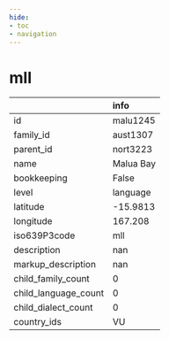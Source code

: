```yaml
---
hide:
- toc
- navigation
---
```

# mll
|                      | info      |
|:---------------------|:----------|
| id                   | malu1245  |
| family_id            | aust1307  |
| parent_id            | nort3223  |
| name                 | Malua Bay |
| bookkeeping          | False     |
| level                | language  |
| latitude             | -15.9813  |
| longitude            | 167.208   |
| iso639P3code         | mll       |
| description          | nan       |
| markup_description   | nan       |
| child_family_count   | 0         |
| child_language_count | 0         |
| child_dialect_count  | 0         |
| country_ids          | VU        |